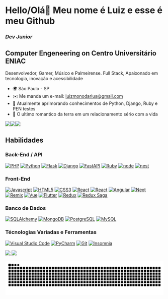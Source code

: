 Hello/Olá👋 Meu nome é Luiz e esse é meu Github
==================================
### *Dev Junior*


Computer Engeneering on Centro Universitário ENIAC
--------------------

Desenvolvedor, Gamer, Músico e Palmeirense. Full Stack, Apaixonado em tecnologia, inovação e acessibilidade

*   🌍  São Paulo - SP
*   ✉️  Me manda um e-mail: [luizmonodarius@gmail.com](mailto:luizmonodarius@gmail.com)
*   🧠  Atualmente aprimorando conhecimentos de Python, Django, Ruby e PEN testes 
*   💍  O ultimo romantico da terra em um relacionamento sério com a vida

<a href="https://www.twitter.com/Eltoplaner2" target="_blank" rel="noreferrer"><img
src="https://img.shields.io/twitter/follow/Eltoplaner2?logo=twitter&style=for-the-badge&color=a855f7&labelColor=22272e"
/></a><a href="https://www.github.com/LuizVithor" target="_blank" rel="noreferrer"><img
src="https://img.shields.io/github/followers/LuizVithor?logo=github&style=for-the-badge&color=a855f7&labelColor=22272e" /></a><a href="https://www.twitch.tv/LuizMonoDarius" target="_blank" rel="noreferrer"><img
src="https://img.shields.io/twitch/status/LuizMonoDarius?logo=twitchsx&style=for-the-badge&color=a855f7&labelColor=22272e&label=TWITCH+STATUS" /></a>

## Habilidades

### Back-End / API

<a href="https://www.php.net/" target="_blank" rel="noreferrer"><img src="https://raw.githubusercontent.com/danielcranney/readme-generator/main/public/icons/skills/php-colored.svg" width="36" height="36" alt="PHP" /></a>
<a href="https://www.python.org/" target="_blank" rel="noreferrer"><img src="https://raw.githubusercontent.com/danielcranney/readme-generator/main/public/icons/skills/python-colored.svg" width="36" height="36" alt="Python" /></a>
<a href="https://flask.palletsprojects.com/en/2.0.x/" target="_blank" rel="noreferrer"><img src="https://raw.githubusercontent.com/danielcranney/readme-generator/main/public/icons/skills/flask-colored.svg" width="36" height="36" alt="Flask" /></a>
<a href="https://www.djangoproject.com/" target="_blank" rel="noreferrer"><img src="https://raw.githubusercontent.com/danielcranney/readme-generator/main/public/icons/skills/django-colored.svg" width="36" height="36" alt="Django" /></a>
<a href="https://fastapi.tiangolo.com" target="_blank" rel="noreferrer"><img src="https://cdn.worldvectorlogo.com/logos/fastapi.svg" width="36" height="36" alt="FastAPI" /></a>
<a href="https://www.ruby-lang.org/pt/" target="_blank" rel="noreferrer"><img src="https://upload.wikimedia.org/wikipedia/commons/thumb/7/73/Ruby_logo.svg/640px-Ruby_logo.svg.png" width="36" height="36" alt="Ruby" /></a>
<a href="https://nodejs.org/en" target="_blank" rel="noreferrer"><img src="https://cdn-icons-png.flaticon.com/512/5968/5968322.png" width="36" height="36" alt="node" /></a>
<a href="https://nestjs.com/" target="_blank" rel="noreferrer"><img src="https://d33wubrfki0l68.cloudfront.net/e937e774cbbe23635999615ad5d7732decad182a/26072/logo-small.ede75a6b.svg" width="36" height="36" alt="nest" /></a>

  
### Front-End
 
<a href="https://developer.mozilla.org/en-US/docs/Web/JavaScript" target="_blank" rel="noreferrer"><img src="https://raw.githubusercontent.com/danielcranney/readme-generator/main/public/icons/skills/javascript-colored.svg" width="36" height="36" alt="Javascript" /></a>
<a href="https://developer.mozilla.org/en-US/docs/Glossary/HTML5" target="_blank" rel="noreferrer"><img src="https://raw.githubusercontent.com/danielcranney/readme-generator/main/public/icons/skills/html5-colored.svg" width="36" height="36" alt="HTML5" /></a>
<a href="https://www.w3.org/TR/CSS/#css" target="_blank" rel="noreferrer"><img src="https://raw.githubusercontent.com/danielcranney/readme-generator/main/public/icons/skills/css3-colored.svg" width="36" height="36" alt="CSS3" /></a>
<a href="https://reactjs.org/" target="_blank" rel="noreferrer"><img src="https://raw.githubusercontent.com/danielcranney/readme-generator/main/public/icons/skills/react-colored.svg" width="36" height="36" alt="React" /></a>
<a href="https://reactjs.org/" target="_blank" rel="noreferrer"><img src="https://upload.wikimedia.org/wikipedia/commons/thumb/b/b2/Bootstrap_logo.svg/1200px-Bootstrap_logo.svg.png" width="36" height="36" alt="React" /></a>
<a href="https://angular.io/" target="_blank" rel="noreferrer"><img src="https://static-00.iconduck.com/assets.00/file-type-angular-icon-1907x2048-tobdkjt1.png" width="36" height="36" alt="Angular" /></a>
<a href="https://nextjs.org/" target="_blank" rel="noreferrer"><img src="https://static-00.iconduck.com/assets.00/next-js-icon-512x512-zuauazrk.png" width="36" height="36" alt="Next" /></a>
<a href="https://remix.run/" target="_blank" rel="noreferrer"><img src="https://seeklogo.com/images/R/remix-logo-862D8B1019-seeklogo.com.png" width="36" height="36" alt="Remix" /></a>
<a href="https://vuejs.org/" target="_blank" rel="noreferrer"><img src="https://upload.wikimedia.org/wikipedia/commons/thumb/9/95/Vue.js_Logo_2.svg/2367px-Vue.js_Logo_2.svg.png" width="36" height="36" alt="Vue" /></a>
<a href="https://flutter.dev/" target="_blank" rel="noreferrer"><img src="https://static-00.iconduck.com/assets.00/flutter-icon-1651x2048-ojswpayr.png" width="36" height="36" alt="Flutter" /></a>
<a href="https://redux.js.org/" target="_blank" rel="noreferrer"><img src="https://www.svgrepo.com/show/303557/redux-logo.svg" width="36" height="36" alt="Redux" /></a>
<a href="https://redux-saga.js.org/" target="_blank" rel="noreferrer"><img src="https://redux-saga.js.org//img/Redux-Saga-Logo-Portrait.png" width="36" height="36" alt="Redux Saga" /></a>
 
### Banco de Dados

<a href="https://sqlalchemy.org/" target="_blank" rel="noreferrer"><img src="https://icon.icepanel.io/Technology/png-shadow-512/SQLAlchemy.png" width="36" height="36" alt="SQLAlchemy" /></a>
<a href="https://www.mongodb.com/pt-br" target="_blank" rel="noreferrer"><img src="https://i.imgur.com/gbi6DYL.png" width="36" height="36" alt="MongoDB" /></a>
<a href="https://www.postgresql.org/docs/" target="_blank" rel="noreferrer"><img src="https://upload.wikimedia.org/wikipedia/commons/thumb/2/29/Postgresql_elephant.svg/1200px-Postgresql_elephant.svg.png" width="36" height="36" alt="PostgreSQL" /></a>
<a href="https://www.mysql.com/" target="_blank" rel="noreferrer"><img src="https://raw.githubusercontent.com/danielcranney/readme-generator/main/public/icons/skills/mysql-colored.svg" width="36" height="36" alt="MySQL" /></a>
  

### Técnologias Variadas e Ferramentas

<a href="https://code.visualstudio.com/" target="_blank" rel="noreferrer"><img src="https://wikiimg.tojsiabtv.com/wikipedia/commons/thumb/9/9a/Visual_Studio_Code_1.35_icon.svg/1200px-Visual_Studio_Code_1.35_icon.svg.png" width="36" height="36" alt="Visual Studio Code" /></a>
<a href="https://www.jetbrains.com/pt-br/pycharm/" target="_blank" rel="noreferrer"><img src="https://resources.jetbrains.com/storage/products/pycharm/img/meta/pycharm_logo_300x300.png" width="36" height="36" alt="PyCharm" /></a>
<a href="https://git-scm.com/" target="_blank" rel="noreferrer"><img src="https://miro.medium.com/max/383/1*co_1qORNdM0PI1nvCp7Iig.png" width="36" height="36" alt="Git" /></a>
<a href="https://insomnia.rest/download" target="_blank" rel="noreferrer"><img src="https://user-images.githubusercontent.com/2575745/67964810-4d9a2980-fbd7-11e9-8cf7-661ded187ee6.png" width="36" height="36" alt="Insomnia" /></a>

<div>
  <a href="https://LuizVithor.web.app" target="_blank">
  <img height="180em" src="https://github-readme-stats.vercel.app/api?username=LuizVithor&show_icons=true&theme=dark&include_all_commits=true&count_private=true"/>
  <img height="180em" src="https://github-readme-stats.vercel.app/api/top-langs/?username=LuizVithor&layout=compact&langs_count=7&theme=dark"/>
</div>

![snake gif](https://github.com/LuizVithor/LuizVithor/blob/output/github-contribution-grid-snake.svg)
